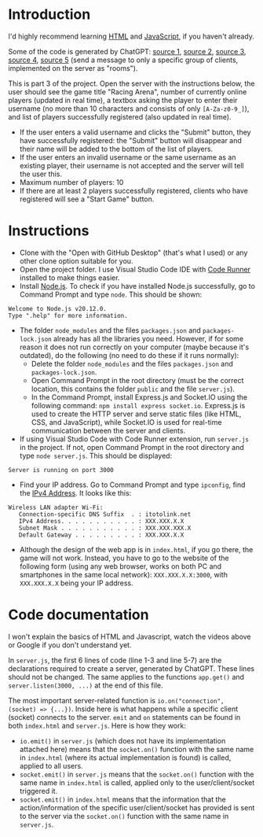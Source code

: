 # Introduction

I'd highly recommend learning [HTML](https://www.youtube.com/watch?v=kUMe1FH4CHE) and [JavaScript](https://www.youtube.com/watch?v=PkZNo7MFNFg), if you haven't already.

Some of the code is generated by ChatGPT: [source 1](https://chat.openai.com/share/2e1194bc-0d64-443a-bb4c-e26b3d6e11eb), [source 2](https://chat.openai.com/share/3ffb0052-aeae-4205-9eee-e20ccce6d9f5), [source 3](https://chat.openai.com/share/33551eb6-aa58-4095-9c05-e0b71b236379), [source 4](https://chat.openai.com/share/3ffb0052-aeae-4205-9eee-e20ccce6d9f5), [source 5](https://socket.io/docs/v3/rooms/) (send a message to only a specific group of clients, implemented on the server as "rooms").

This is part 3 of the project. Open the server with the instructions below, the user should see the game title "Racing Arena", number of currently online players (updated in real time), a textbox asking the player to enter their username (no more than 10 characters and consists of only `[A-Za-z0-9_]`), and list of players successfully registered (also updated in real time).

- If the user enters a valid username and clicks the "Submit" button, they have successfully registered: the "Submit" button will disappear and their name will be added to the bottom of the list of players.
- If the user enters an invalid username or the same username as an existing player, their username is not accepted and the server will tell the user this.
- Maximum number of players: 10
- If there are at least 2 players successfully registered, clients who have registered will see a "Start Game" button.

# Instructions

- Clone with the "Open with GitHub Desktop" (that's what I used) or any other clone option suitable for you.
- Open the project folder. I use Visual Studio Code IDE with [Code Runner](https://youtu.be/n0hBK3_QT9A) installed to make things easier.
- Install [Node.js](https://nodejs.org/en). To check if you have installed Node.js successfully, go to Command Prompt and type `node`. This should be shown:

```
Welcome to Node.js v20.12.0.
Type ".help" for more information.
```

- The folder `node_modules` and the files `packages.json` and `packages-lock.json` already has all the libraries you need. However, if for some reason it does not run correctly on your computer (maybe because it's outdated), do the following (no need to do these if it runs normally):
  - Delete the folder `node_modules` and the files `packages.json` and `packages-lock.json`.
  - Open Command Prompt in the root directory (must be the correct location, this contains the folder `public` and the file `server.js`).
  - In the Command Prompt, install Express.js and Socket.IO using the following command: `npm install express socket.io`. Express.js is used to create the HTTP server and serve static files (like HTML, CSS, and JavaScript), while Socket.IO is used for real-time communication between the server and clients.
- If using Visual Studio Code with Code Runner extension, run `server.js` in the project. If not, open Command Prompt in the root directory and type `node server.js`. This should be displayed:

```
Server is running on port 3000
```

- Find your IP address. Go to Command Prompt and type `ipconfig`, find the [IPv4 Address](https://youtu.be/_whymdfq-R4?list=PLzMcBGfZo4-kR7Rh-7JCVDN8lm3Utumvq&t=837). It looks like this:

```
Wireless LAN adapter Wi-Fi:
   Connection-specific DNS Suffix  . : itotolink.net
   IPv4 Address. . . . . . . . . . . : XXX.XXX.X.X
   Subnet Mask . . . . . . . . . . . : XXX.XXX.XXX.X
   Default Gateway . . . . . . . . . : XXX.XXX.X.X
```

- Although the design of the web app is in `index.html`, if you go there, the game will not work. Instead, you have to go to the website of the following form (using any web browser, works on both PC and smartphones in the same local network): `XXX.XXX.X.X:3000`, with `XXX.XXX.X.X` being your IP address.

# Code documentation

I won't explain the basics of HTML and Javascript, watch the videos above or Google if you don't understand yet.

In `server.js`, the first 6 lines of code (line 1-3 and line 5-7) are the declarations required to create a server, generated by ChatGPT. These lines should not be changed. The same applies to the functions `app.get()` and `server.listen(3000, ...)` at the end of this file.

The most important server-related function is `io.on("connection", (socket) => {...})`. Inside here is what happens while a specific client (socket) connects to the server. `emit` and `on` statements can be found in both `index.html` and `server.js`. Here is how they work:

- `io.emit()` in `server.js` (which does not have its implementation attached here) means that the `socket.on()` function with the same name in `index.html` (where its actual implementation is found) is called, applied to all users.
- `socket.emit()` in `server.js` means that the `socket.on()` function with the same name in `index.html` is called, applied only to the user/client/socket triggered it.
- `socket.emit()` in `index.html` means that the information that the action/information of the specific user/client/socket has provided is sent to the server via the `socket.on()` function with the same name in `server.js`.
